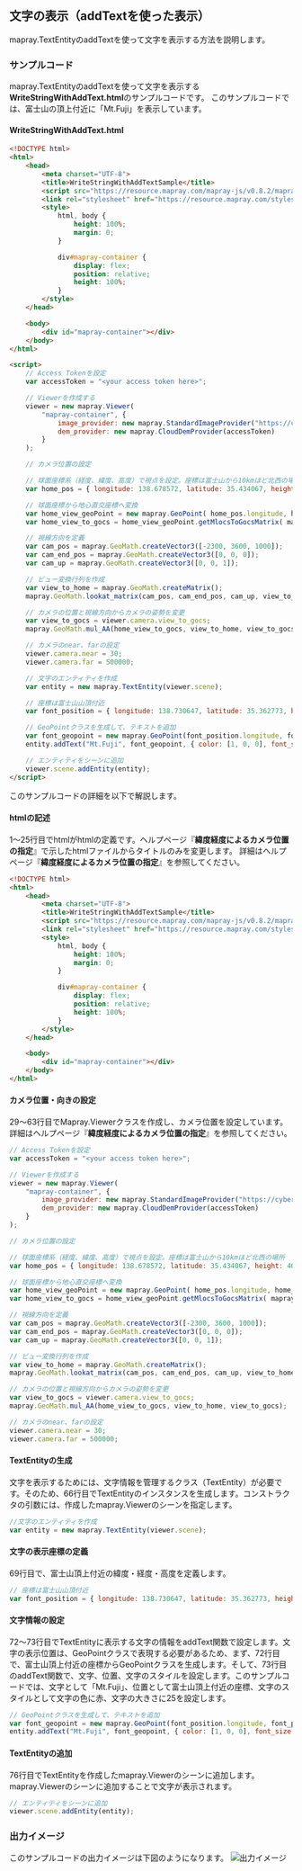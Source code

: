## 文字の表示（addTextを使った表示）

mapray.TextEntityのaddTextを使って文字を表示する方法を説明します。

### サンプルコード
mapray.TextEntityのaddTextを使って文字を表示する**WriteStringWithAddText.html**のサンプルコードです。
このサンプルコードでは、富士山の頂上付近に「Mt.Fuji」を表示しています。

#### WriteStringWithAddText.html

```HTML
<!DOCTYPE html>
<html>
    <head>
        <meta charset="UTF-8">
        <title>WriteStringWithAddTextSample</title>
        <script src="https://resource.mapray.com/mapray-js/v0.8.2/mapray.min.js"></script>
        <link rel="stylesheet" href="https://resource.mapray.com/styles/v1/mapray.css">
        <style>
            html, body {
                height: 100%;
                margin: 0;
            }

            div#mapray-container {
                display: flex;
                position: relative;
                height: 100%;
            }
        </style>
    </head>

    <body>
        <div id="mapray-container"></div>
    </body>
</html>

<script>
    // Access Tokenを設定
    var accessToken = "<your access token here>";

    // Viewerを作成する
    viewer = new mapray.Viewer(
        "mapray-container", {
            image_provider: new mapray.StandardImageProvider("https://cyberjapandata.gsi.go.jp/xyz/seamlessphoto/", ".jpg", 256, 2, 18),
            dem_provider: new mapray.CloudDemProvider(accessToken)
        }
    );

    // カメラ位置の設定

    // 球面座標系（経度、緯度、高度）で視点を設定。座標は富士山から10kmほど北西の場所
    var home_pos = { longitude: 138.678572, latitude: 35.434067, height: 4000 };

    // 球面座標から地心直交座標へ変換
    var home_view_geoPoint = new mapray.GeoPoint( home_pos.longitude, home_pos.latitude, home_pos.height );
    var home_view_to_gocs = home_view_geoPoint.getMlocsToGocsMatrix( mapray.GeoMath.createMatrix() );

    // 視線方向を定義
    var cam_pos = mapray.GeoMath.createVector3([-2300, 3600, 1000]);
    var cam_end_pos = mapray.GeoMath.createVector3([0, 0, 0]);
    var cam_up = mapray.GeoMath.createVector3([0, 0, 1]);

    // ビュー変換行列を作成
    var view_to_home = mapray.GeoMath.createMatrix();
    mapray.GeoMath.lookat_matrix(cam_pos, cam_end_pos, cam_up, view_to_home);

    // カメラの位置と視線方向からカメラの姿勢を変更
    var view_to_gocs = viewer.camera.view_to_gocs;
    mapray.GeoMath.mul_AA(home_view_to_gocs, view_to_home, view_to_gocs);

    // カメラのnear、farの設定
    viewer.camera.near = 30;
    viewer.camera.far = 500000;

    // 文字のエンティティを作成
    var entity = new mapray.TextEntity(viewer.scene);

    // 座標は富士山山頂付近
    var font_position = { longitude: 138.730647, latitude: 35.362773, height: 4000 };

    // GeoPointクラスを生成して、テキストを追加
    var font_geopoint = new mapray.GeoPoint(font_position.longitude, font_position.latitude, font_position.height);
    entity.addText("Mt.Fuji", font_geopoint, { color: [1, 0, 0], font_size: 25 } );

    // エンティティをシーンに追加
    viewer.scene.addEntity(entity);
</script>

```

このサンプルコードの詳細を以下で解説します。

#### htmlの記述
1～25行目でhtmlがhtmlの定義です。ヘルプページ『**緯度経度によるカメラ位置の指定**』で示したhtmlファイルからタイトルのみを変更します。
詳細はヘルプページ『**緯度経度によるカメラ位置の指定**』を参照してください。

```HTML
<!DOCTYPE html>
<html>
    <head>
        <meta charset="UTF-8">
        <title>WriteStringWithAddTextSample</title>
        <script src="https://resource.mapray.com/mapray-js/v0.8.2/mapray.min.js"></script>
        <link rel="stylesheet" href="https://resource.mapray.com/styles/v1/mapray.css">
        <style>
            html, body {
                height: 100%;
                margin: 0;
            }

            div#mapray-container {
                display: flex;
                position: relative;
                height: 100%;
            }
        </style>
    </head>

    <body>
        <div id="mapray-container"></div>
    </body>
</html>
```

#### カメラ位置・向きの設定
29～63行目でMapray.Viewerクラスを作成し、カメラ位置を設定しています。
詳細はヘルプページ『**緯度経度によるカメラ位置の指定**』を参照してください。

```JavaScript
// Access Tokenを設定
var accessToken = "<your access token here>";

// Viewerを作成する
viewer = new mapray.Viewer(
    "mapray-container", {
        image_provider: new mapray.StandardImageProvider("https://cyberjapandata.gsi.go.jp/xyz/seamlessphoto/", ".jpg", 256, 2, 18),
        dem_provider: new mapray.CloudDemProvider(accessToken)
    }
);

// カメラ位置の設定

// 球面座標系（経度、緯度、高度）で視点を設定。座標は富士山から10kmほど北西の場所
var home_pos = { longitude: 138.678572, latitude: 35.434067, height: 4000 };

// 球面座標から地心直交座標へ変換
var home_view_geoPoint = new mapray.GeoPoint( home_pos.longitude, home_pos.latitude, home_pos.height );
var home_view_to_gocs = home_view_geoPoint.getMlocsToGocsMatrix( mapray.GeoMath.createMatrix() );

// 視線方向を定義
var cam_pos = mapray.GeoMath.createVector3([-2300, 3600, 1000]);
var cam_end_pos = mapray.GeoMath.createVector3([0, 0, 0]);
var cam_up = mapray.GeoMath.createVector3([0, 0, 1]);

// ビュー変換行列を作成
var view_to_home = mapray.GeoMath.createMatrix();
mapray.GeoMath.lookat_matrix(cam_pos, cam_end_pos, cam_up, view_to_home);

// カメラの位置と視線方向からカメラの姿勢を変更
var view_to_gocs = viewer.camera.view_to_gocs;
mapray.GeoMath.mul_AA(home_view_to_gocs, view_to_home, view_to_gocs);

// カメラのnear、farの設定
viewer.camera.near = 30;
viewer.camera.far = 500000;
```

#### TextEntityの生成
文字を表示するためには、文字情報を管理するクラス（TextEntity）が必要です。そのため、66行目でTextEntityのインスタンスを生成します。コンストラクタの引数には、作成したmapray.Viewerのシーンを指定します。

```JavaScript
//文字のエンティティを作成
var entity = new mapray.TextEntity(viewer.scene);
```

#### 文字の表示座標の定義
69行目で、富士山頂上付近の緯度・経度・高度を定義します。

```JavaScript
// 座標は富士山山頂付近
var font_position = { longitude: 138.730647, latitude: 35.362773, height: 4000 };
```

#### 文字情報の設定
72～73行目でTextEntityに表示する文字の情報をaddText関数で設定します。文字の表示位置は、GeoPointクラスで表現する必要があるため、まず、72行目で、富士山頂上付近の座標からGeoPointクラスを生成します。そして、73行目のaddText関数で、文字、位置、文字のスタイルを設定します。このサンプルコードでは、文字として「Mt.Fuji」、位置として富士山頂上付近の座標、文字のスタイルとして文字の色に赤、文字の大きさに25を設定します。

```JavaScript
// GeoPointクラスを生成して、テキストを追加
var font_geopoint = new mapray.GeoPoint(font_position.longitude, font_position.latitude, font_position.height);
entity.addText("Mt.Fuji", font_geopoint, { color: [1, 0, 0], font_size: 25 } );
```

#### TextEntityの追加
76行目でTextEntityを作成したmapray.Viewerのシーンに追加します。mapray.Viewerのシーンに追加することで文字が表示されます。

```JavaScript
// エンティティをシーンに追加
viewer.scene.addEntity(entity);
```

### 出力イメージ
このサンプルコードの出力イメージは下図のようになります。
![出力イメージ](image/SampleImageAddText.png)
